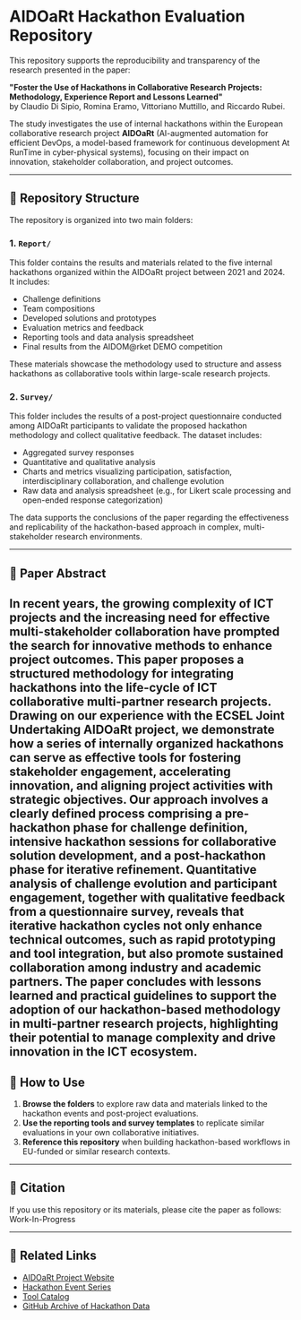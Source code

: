 # AIDOaRt Hackathon Evaluation Repository

This repository supports the reproducibility and transparency of the research presented in the paper:

**"Foster the Use of Hackathons in Collaborative Research Projects: Methodology, Experience Report and Lessons Learned"**  
by Claudio Di Sipio, Romina Eramo, Vittoriano Muttillo, and Riccardo Rubei.

The study investigates the use of internal hackathons within the European collaborative research project **AIDOaRt** (AI-augmented automation for efficient DevOps, a model-based framework for continuous development At RunTime in cyber-physical systems), focusing on their impact on innovation, stakeholder collaboration, and project outcomes.

---

## 📁 Repository Structure

The repository is organized into two main folders:

### 1. `Report/`
This folder contains the results and materials related to the five internal hackathons organized within the AIDOaRt project between 2021 and 2024. It includes:

- Challenge definitions
- Team compositions
- Developed solutions and prototypes
- Evaluation metrics and feedback
- Reporting tools and data analysis spreadsheet
- Final results from the AIDOM@rket DEMO competition

These materials showcase the methodology used to structure and assess hackathons as collaborative tools within large-scale research projects.

### 2. `Survey/`
This folder includes the results of a post-project questionnaire conducted among AIDOaRt participants to validate the proposed hackathon methodology and collect qualitative feedback. The dataset includes:

- Aggregated survey responses
- Quantitative and qualitative analysis
- Charts and metrics visualizing participation, satisfaction, interdisciplinary collaboration, and challenge evolution
- Raw data and analysis spreadsheet (e.g., for Likert scale processing and open-ended response categorization)

The data supports the conclusions of the paper regarding the effectiveness and replicability of the hackathon-based approach in complex, multi-stakeholder research environments.

---

## 📖 Paper Abstract

In recent years, the growing complexity of ICT projects and the increasing need for effective multi-stakeholder collaboration have prompted the search for innovative methods to enhance project outcomes. This paper proposes a structured methodology for integrating hackathons into the life-cycle of ICT collaborative multi-partner research projects. Drawing on our experience with the ECSEL Joint Undertaking AIDOaRt project, we demonstrate how a series of internally organized hackathons can serve as effective tools for fostering stakeholder engagement, accelerating innovation, and aligning project activities with strategic objectives. Our approach involves a clearly defined process comprising a pre-hackathon phase for challenge definition, intensive hackathon sessions for collaborative solution development, and a post-hackathon phase for iterative refinement. Quantitative analysis of challenge evolution and participant engagement, together with qualitative feedback from a questionnaire survey, reveals that iterative hackathon cycles not only enhance technical outcomes, such as rapid prototyping and tool integration, but also promote sustained collaboration among industry and academic partners. The paper concludes with lessons learned and practical guidelines to support the adoption of our hackathon-based methodology in multi-partner research projects, highlighting their potential to manage complexity and drive innovation in the ICT ecosystem.
---

## 📌 How to Use

1. **Browse the folders** to explore raw data and materials linked to the hackathon events and post-project evaluations.
2. **Use the reporting tools and survey templates** to replicate similar evaluations in your own collaborative initiatives.
3. **Reference this repository** when building hackathon-based workflows in EU-funded or similar research contexts.

---

## 📄 Citation

If you use this repository or its materials, please cite the paper as follows: Work-In-Progress

<!---
> Di Sipio, C., Eramo, R., Muttillo, V., & Rubei, R. (2025). Foster the Use of Hackathons in Collaborative Research Projects: Methodology, Experience Report and Lessons Learned. *To appear in ACM Transactions on Software Engineering and Methodology (TOSEM).*
-->

---

## 🔗 Related Links

- [AIDOaRt Project Website](https://www.aidoart.eu)
- [Hackathon Event Series](https://sites.mdu.se/aidoart/events/)
- [Tool Catalog](https://sites.mdu.se/aidoart/tools/)
- [GitHub Archive of Hackathon Data](https://github.com/hepsycode/AIDOaRt-Hackathon-TOSEM)
